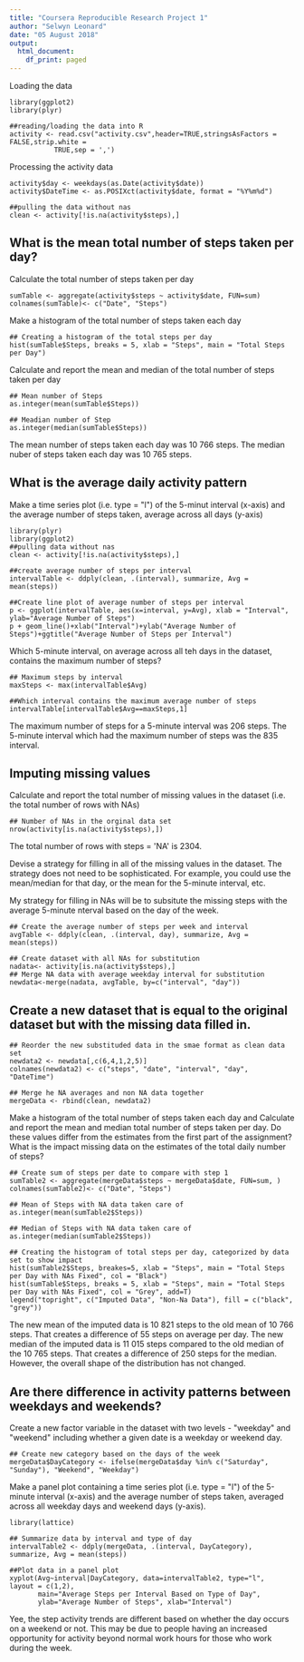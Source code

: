 ```yaml
---
title: "Coursera Reproducible Research Project 1"
author: "Selwyn Leonard"
date: "05 August 2018"
output:
  html_document:
    df_print: paged
---
```


Loading the data
``` {r}
library(ggplot2)
library(plyr)

##reading/loading the data into R
activity <- read.csv("activity.csv",header=TRUE,stringsAsFactors = FALSE,strip.white = 
           TRUE,sep = ',')
```

Processing the activity data
```{r}
activity$day <- weekdays(as.Date(activity$date))
activity$DateTime <- as.POSIXct(activity$date, format = "%Y%m%d")

##pulling the data without nas
clean <- activity[!is.na(activity$steps),]
```

## What is the mean total number of steps taken per day?

Calculate the total number of steps taken per day
```{r}
sumTable <- aggregate(activity$steps ~ activity$date, FUN=sum)
colnames(sumTable)<- c("Date", "Steps")
```

Make a histogram of the total number of steps taken each day
```{r}
## Creating a histogram of the total steps per day
hist(sumTable$Steps, breaks = 5, xlab = "Steps", main = "Total Steps per Day")
```

Calculate and report the mean and median of the total number of steps taken per day
```{r}
## Mean number of Steps
as.integer(mean(sumTable$Steps))
```

```{r}
## Meadian number of Step
as.integer(median(sumTable$Steps))
```

The mean number of steps taken each day was 10 766 steps.
The median nuber of steps taken each day was 10 765 steps.

## What is the average daily activity pattern
Make a time series plot (i.e. type = "l") of the 5-minut interval (x-axis) and the average number of steps taken, average across all days (y-axis)

```{r}
library(plyr)
library(ggplot2)
##pulling data without nas
clean <- activity[!is.na(activity$steps),]

##create average number of steps per interval
intervalTable <- ddply(clean, .(interval), summarize, Avg = mean(steps))

##Create line plot of average number of steps per interval
p <- ggplot(intervalTable, aes(x=interval, y=Avg), xlab = "Interval", ylab="Average Number of Steps")
p + geom_line()+xlab("Interval")+ylab("Average Number of Steps")+ggtitle("Average Number of Steps per Interval")
```

Which 5-minute interval, on average across all teh days in the dataset, contains the maximum number of steps?
```{r}
## Maximum steps by interval
maxSteps <- max(intervalTable$Avg)

##Which interval contains the maximum average number of steps
intervalTable[intervalTable$Avg==maxSteps,1]
```

The maximum number of steps for a 5-minute interval was 206 steps.
The 5-minute interval which had the maximum number of steps was the 835 interval.

## Imputing missing values
Calculate and report the total number of missing values in the dataset (i.e. the total number of rows with NAs)

```{r}
## Number of NAs in the orginal data set
nrow(activity[is.na(activity$steps),])
```

The total number of rows with steps = 'NA' is 2304.

Devise a strategy for filling in all of the missing values in the dataset. The strategy does not need to be sophisticated. For example, you could use the mean/median for that day, or the mean for the 5-minute interval, etc.

My strategy for filling in NAs will be to subsitute the missing steps with the average 5-minute nterval based on the day of the week.
```{r}
## Create the average number of steps per week and interval
avgTable <- ddply(clean, .(interval, day), summarize, Avg = mean(steps))

## Create dataset with all NAs for substitution
nadata<- activity[is.na(activity$steps),]
## Merge NA data with average weekday interval for substitution
newdata<-merge(nadata, avgTable, by=c("interval", "day"))
```

## Create a new dataset that is equal to the original dataset but with the missing data filled in.
```{r}
## Reorder the new substituded data in the smae format as clean data set
newdata2 <- newdata[,c(6,4,1,2,5)]
colnames(newdata2) <- c("steps", "date", "interval", "day", "DateTime")

## Merge he NA averages and non NA data together
mergeData <- rbind(clean, newdata2)
```

Make a histogram of the total number of steps taken each day and Calculate and report the mean and median total number of steps taken per day. Do these values differ from the estimates from the first part of the assignment? What is the impact missing data on the estimates of the total daily number of steps?

```{r}
## Create sum of steps per date to compare with step 1
sumTable2 <- aggregate(mergeData$steps ~ mergeData$date, FUN=sum, )
colnames(sumTable2)<- c("Date", "Steps")

## Mean of Steps with NA data taken care of
as.integer(mean(sumTable2$Steps))
```

```{r}
## Median of Steps with NA data taken care of
as.integer(median(sumTable2$Steps))
```

```{r}
## Creating the histogram of total steps per day, categorized by data set to show impact
hist(sumTable2$Steps, breakes=5, xlab = "Steps", main = "Total Steps per Day with NAs Fixed", col = "Black")
hist(sumTable$Steps, breaks = 5, xlab = "Steps", main = "Total Steps per Day with NAs Fixed", col = "Grey", add=T)
legend("topright", c("Imputed Data", "Non-Na Data"), fill = c("black", "grey"))
```

The new mean of the imputed data is 10 821 steps to the old mean of 10 766 steps. That creates a difference of 55 steps on average per day. 
The new median of the imputed data is 11 015 steps compared to the old median of the 10 765 steps. That creates a difference of 250 steps for the median.
However, the overall shape of the distribution has not changed.

## Are there difference in activity patterns between weekdays and weekends?

Create a new factor variable in the dataset with two levels - "weekday" and "weekend" including whether a given date is a weekday or weekend day.
```{r}
## Create new category based on the days of the week
mergeData$DayCategory <- ifelse(mergeData$day %in% c("Saturday", "Sunday"), "Weekend", "Weekday")
```

Make a panel plot containing a time series plot (i.e. type = "l") of the 5-minute interval (x-axis) and the average number of steps taken, averaged across all weekday days and weekend days (y-axis).
```{r}
library(lattice)
```

```{r}
## Summarize data by interval and type of day
intervalTable2 <- ddply(mergeData, .(interval, DayCategory), summarize, Avg = mean(steps))

##Plot data in a panel plot
xyplot(Avg~interval|DayCategory, data=intervalTable2, type="l",  layout = c(1,2),
       main="Average Steps per Interval Based on Type of Day", 
       ylab="Average Number of Steps", xlab="Interval")
```

Yee, the step activity trends are different based on whether the day occurs on a weekend or not. This may be due to people having an increased opportunity for activity beyond normal work hours for those who work during the week.
